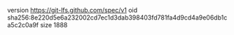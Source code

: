 version https://git-lfs.github.com/spec/v1
oid sha256:8e220d5e6a232002cd7ec1d3dab398403fd781fa4d9cd4a9e06db1ca5c2c0a9f
size 1888
